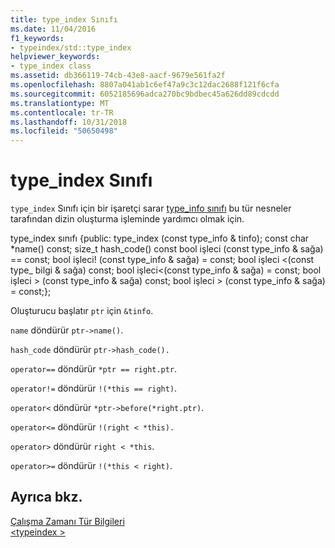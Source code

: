 ```yaml
---
title: type_index Sınıfı
ms.date: 11/04/2016
f1_keywords:
- typeindex/std::type_index
helpviewer_keywords:
- type_index class
ms.assetid: db366119-74cb-43e8-aacf-9679e561fa2f
ms.openlocfilehash: 8807a041ab1c6ef47a9c3c12dac2688f121f6cfa
ms.sourcegitcommit: 6052185696adca270bc9bdbec45a626dd89cdcdd
ms.translationtype: MT
ms.contentlocale: tr-TR
ms.lasthandoff: 10/31/2018
ms.locfileid: "50650498"
---
```

# <a name="typeindex-class"></a>type_index Sınıfı

`type_index` Sınıfı için bir işaretçi sarar [type_info sınıfı](../cpp/type-info-class.md) bu tür nesneler tarafından dizin oluşturma işleminde yardımcı olmak için.

type_index sınıfı {public: type_index (const type_info & tinfo); const char *name() const; size_t hash_code() const bool işleci (const type_info & sağa) == const; bool işleci! (const type_info & sağa) = const; bool işleci <(const type_ bilgi & sağa) const; bool işleci\<(const type_info & sağa) = const; bool işleci > (const type_info & sağa) const; bool işleci > (const type_info & sağa) = const;};

Oluşturucu başlatır `ptr` için `&tinfo`.

`name` döndürür `ptr->name()`.

`hash_code` döndürür `ptr->hash_code().`

`operator==` döndürür `*ptr == right.ptr`.

`operator!=` döndürür `!(*this == right)`.

`operator<` döndürür `*ptr->before(*right.ptr)`.

`operator<=` döndürür `!(right < *this).`

`operator>` döndürür `right < *this`.

`operator>=` döndürür `!(*this < right)`.

## <a name="see-also"></a>Ayrıca bkz.

[Çalışma Zamanı Tür Bilgileri](../cpp/run-time-type-information.md)<br/>
[\<typeindex >](../standard-library/typeindex.md)<br/>
